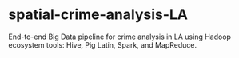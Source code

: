# spatial-crime-analysis-LA
End-to-end Big Data pipeline for crime analysis in LA using Hadoop ecosystem tools: Hive, Pig Latin, Spark, and MapReduce.

